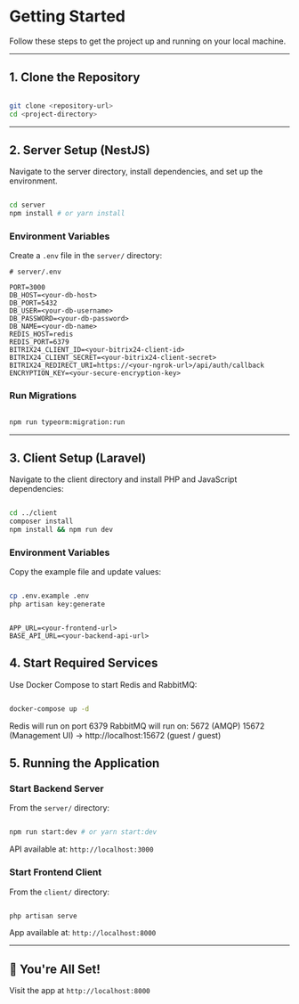 # Getting Started

Follow these steps to get the project up and running on your local machine.

---

## 1. Clone the Repository

```bash

git clone <repository-url>
cd <project-directory>
```

---

## 2. Server Setup (NestJS)

Navigate to the server directory, install dependencies, and set up the environment.

```bash

cd server
npm install # or yarn install
```

### Environment Variables

Create a `.env` file in the `server/` directory:

```env
# server/.env

PORT=3000
DB_HOST=<your-db-host>
DB_PORT=5432
DB_USER=<your-db-username>
DB_PASSWORD=<your-db-password>
DB_NAME=<your-db-name>
REDIS_HOST=redis
REDIS_PORT=6379
BITRIX24_CLIENT_ID=<your-bitrix24-client-id>
BITRIX24_CLIENT_SECRET=<your-bitrix24-client-secret>
BITRIX24_REDIRECT_URI=https://<your-ngrok-url>/api/auth/callback
ENCRYPTION_KEY=<your-secure-encryption-key>
```

### Run Migrations

```bash

npm run typeorm:migration:run
```

---

## 3. Client Setup (Laravel)

Navigate to the client directory and install PHP and JavaScript dependencies:

```bash

cd ../client
composer install
npm install && npm run dev
```

### Environment Variables

Copy the example file and update values:

```bash

cp .env.example .env
php artisan key:generate
```

```env

APP_URL=<your-frontend-url>
BASE_API_URL=<your-backend-api-url>
```

## 4. Start Required Services

Use Docker Compose to start Redis and RabbitMQ:

```bash

docker-compose up -d
```

Redis will run on port 6379
RabbitMQ will run on:
5672 (AMQP)
15672 (Management UI) → http://localhost:15672 (guest / guest)

## 5. Running the Application

### Start Backend Server

From the `server/` directory:

```bash

npm run start:dev # or yarn start:dev
```

API available at: `http://localhost:3000`

### Start Frontend Client

From the `client/` directory:

```bash

php artisan serve
```

App available at: `http://localhost:8000`

---

## 🎉 You're All Set!

Visit the app at `http://localhost:8000`
